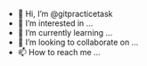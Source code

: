 - 👋 Hi, I’m @gitpracticetask
- 👀 I’m interested in ...
- 🌱 I’m currently learning ...
- 💞️ I’m looking to collaborate on ...
- 📫 How to reach me ...

<!---
gitpracticetask/gitpracticetask is a ✨ special ✨ repository because its `README.md` (this file) appears on your GitHub profile.
You can click the Preview link to take a look at your changes.
--->
